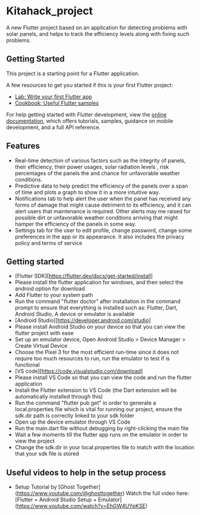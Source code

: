 # Kitahack_project

A new Flutter project based on an application for detecting problems with solar panels, and helps to track the efficiency levels along with fixing such problems.

## Getting Started

This project is a starting point for a Flutter application.

A few resources to get you started if this is your first Flutter project:

- [Lab: Write your first Flutter app](https://docs.flutter.dev/get-started/codelab)
- [Cookbook: Useful Flutter samples](https://docs.flutter.dev/cookbook)

For help getting started with Flutter development, view the
[online documentation](https://docs.flutter.dev/), which offers tutorials,
samples, guidance on mobile development, and a full API reference.

## Features

- Real-time detection of various factors such as the integrity of panels, their efficiency, their power usages, solar radiation levels , risk percentages of the panels the and chance for unfavorable weather conditions.
- Predictive data to help predict the efficiency of the panels over a span of time and plots a graph to show it in a more intuitive way.
- Notifications tab to help alert the user when the panel has received any forms of damage that might cause detriment to its efficiency, and it can alert users that maintenance is required. Other alerts may me raised for possible dirt or unfavorable weather conditions arriving that might hamper the efficiency of the panels in some way.
- Settings tab for the user to edit profile, change password, change some preferences in the app or its appearance. It also includes the privacy policy and terms of service

## Getting started
- [Flutter SDK][https://flutter.dev/docs/get-started/install]
- Please install the flutter application for windows, and then select the android option for download
- Add Flutter to your system path
- Run the command "flutter doctor" after installation in the command prompt to ensure that everything is installed such as: Flutter, Dart, Android Studio, A device or emulator is available
- [Android Studio][https://developer.android.com/studio]
- Please install Android Studio on your device so that you can view the flutter project with ease
- Set up an emulator device, Open Android Studio > Device Manager > Create Virtual Device
- Choose the Pixel 3 for the most efficient run-time since it does not require too much resources to run, run the emulator to test if is functional
- [VS code][https://code.visualstudio.com/download]
- Please install VS Code so that you can view the code and run the flutter application
- Install the Flutter extension to VS Code (the Dart extension will be automatically installed through this)
- Run the command "flutter pub get" in order to generate a local.properties file which is vital for running our project, ensure the sdk.dir path is correctly linked to your sdk folder
- Open up the device emulator through VS Code
- Run the main.dart file without debugging by right-clicking the main file
- Wait a few moments till the flutter app runs on the emulator in order to view the project
- Change the sdk.dir in your local.properties file to match with the location that your sdk file is stored

## Useful videos to help in the setup process
- Setup Tutorial by [Ghost Together] (https://www.youtube.com/@ghosttogether)
Watch the full video here: [Flutter + Android Studio Setup + Emulator] (https://www.youtube.com/watch?v=EhGW4UYpKSE)

